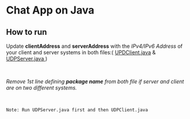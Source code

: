 # Chat App on Java

## How to run 

Update **clientAddress** and **serverAddress** with the *IPv4/IPv6 Address* of your client and server systems in both files:( <a href="https://github.com/Jwaladeep/ChatApp/blob/master/ChattingApp/src/chattingApp/UDPClient.java" target="_blank">UPDClient.java</a> & <a href="" target="_blank">UDPServer.java </a> )

<br>

*Remove 1st line defining **package name** from both file if server and client are on two different systems.*

<br>

<code>
Note: Run UDPServer.java first and then UDPClient.java
</code>

